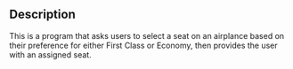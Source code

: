 ## Description
This is a program that asks users to select a
seat on an airplance based on their preference
for either First Class or Economy, then provides
the user with an assigned seat.

